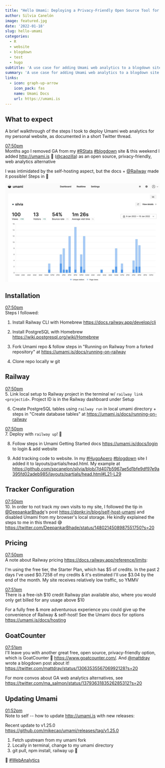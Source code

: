 ```yaml
---
title: "Hello Umami: Deploying a Privacy-Friendly Open Source Tool for Web Analytics"
author: Silvia Canelón
image: featured.jpg
date: '2022-01-18'
slug: hello-umami
categories:
  - R
  - website
  - blogdown
  - test
  - hugo
subtitle: 'A use case for adding Umami web analytics to a blogdown site and deploying using Railway.'
summary: 'A use case for adding Umami web analytics to a blogdown site and deploying using Railway.'
links:
  - icon: graph-up-arrow
    icon_pack: fas
    name: Umami Docs
    url: https://umami.is
---
```


<style type="text/css">
.page-main img {
  box-shadow: 0px 0px 2px 2px rgba( 0, 0, 0, 0.2 );
}

.tweet-timestamp {
  display: block;
  position: relative;
  font-size: 1em;
}
.tweet-timestamp a .tweet-timestamp__text {
  color: var(--text-light);
}
.tweet-timestamp a:hover .tweet-timestamp__text {
  color: var(--text-mild);
}
.tweet-timestamp .tweet-link > i {
	display: inline-block;
	position: absolute;
  left: -1.5em;
  top: 3px;
}
</style>

## What to expect

A brief walkthrough of the steps I took to deploy Umami web analytics for my personal website, as documented in a short Twitter thread.

<!-- Code modified from https://github.com/gadenbuie/garrickadenbuie-com/blob/main/content/blog/2020/setting-up-a-new-macbook-pro/index.Rmarkdown -->














<span class="tweet-timestamp"><a class="tweet-link" href="https://twitter.com/spcanelon/status/1480703744220319750" title="2022-01-11 00:50:57" target="_blank" rel="noopener noreferrer"><span class="tweet-timestamp__text">07:50pm<i class="pl2 fab fa-twitter fa-fw"></i></span></a></span>Months ago I removed GA from my
[#RStats](https://twitter.com/hashtag/RStats)
[#blogdown](https://twitter.com/hashtag/blogdown)
site & this weekend I added <http://umami.is> 🍚
([\@caozilla](https://twitter.com/caozilla)) as an
open source, privacy-friendly, web analytics alternative

I was intimidated by the self-hosting aspect, but the docs +
[\@Railway](https://twitter.com/Railway) made it
possible! Steps in 🧵

![](img/FIx3DDLXMAUdyi1.jpg)



## Installation

<span class="tweet-timestamp"><a class="tweet-link" href="https://twitter.com/spcanelon/status/1480703746728505346" title="2022-01-11 00:50:58" target="_blank" rel="noopener noreferrer"><span class="tweet-timestamp__text">07:50pm<i class="pl2 fab fa-twitter fa-fw"></i></span></a></span>Steps I followed:

1. Install Railway CLI with Homebrew <https://docs.railway.app/develop/cli>

2. Install PostgreSQL with Homebrew <https://wiki.postgresql.org/wiki/Homebrew>

3. Fork Umami repo & follow steps in "Running on Railway from a
forked repository" at <https://umami.is/docs/running-on-railway>

4. Clone repo locally w git



## Railway

<span class="tweet-timestamp"><a class="tweet-link" href="https://twitter.com/spcanelon/status/1480703748586590214" title="2022-01-11 00:50:58" target="_blank" rel="noopener noreferrer"><span class="tweet-timestamp__text">07:50pm<i class="pl2 fab fa-twitter fa-fw"></i></span></a></span>5. Link local setup to Railway project in the terminal w/ `railway
link <projectid>`. Project ID is in the Railway dashboard under
Setup

6. Create PostgreSQL tables using `railway run` in local umami
directory + steps in "Create database tables" at
<https://umami.is/docs/running-on-railway>

<span class="tweet-timestamp"><a class="tweet-link" href="https://twitter.com/spcanelon/status/1480703750247440385" title="2022-01-11 00:50:58" target="_blank" rel="noopener noreferrer"><span class="tweet-timestamp__text">07:50pm<i class="pl2 fab fa-twitter fa-fw"></i></span></a></span>7. Deploy with `railway up`! 🚄

8. Follow steps in Umami Getting Started docs
<https://umami.is/docs/login> to login & add website

9. Add tracking code to website. In my
[#HugoApero](https://twitter.com/hashtag/HugoApero)
[#blogdown](https://twitter.com/hashtag/blogdown)
site I added it to layouts/partials/head.html. My example at
<https://github.com/spcanelon/silvia/blob/7d407b5967ae5d1bfe9df97e9a395fd02adeb985/layouts/partials/head.html#L21-L29>



## Tracker Configuration

<span class="tweet-timestamp"><a class="tweet-link" href="https://twitter.com/spcanelon/status/1480703752017436677" title="2022-01-11 00:50:59" target="_blank" rel="noopener noreferrer"><span class="tweet-timestamp__text">07:50pm<i class="pl2 fab fa-twitter fa-fw"></i></span></a></span>10. In order to not track my own visits to my site, I followed the
tip in
[\@DeepankarBhade](https://twitter.com/DeepankarBhade)'s
post <https://dpnkr.in/blog/self-host-umami> and disabled Umami from my browser's
local storage. He kindly explained the steps to me in this thread 😅
<https://twitter.com/DeepankarBhade/status/1480214508987551750?s=20>



## Pricing

<span class="tweet-timestamp"><a class="tweet-link" href="https://twitter.com/spcanelon/status/1480703754018050048" title="2022-01-11 00:50:59" target="_blank" rel="noopener noreferrer"><span class="tweet-timestamp__text">07:50pm<i class="pl2 fab fa-twitter fa-fw"></i></span></a></span>A note about Railway pricing <https://docs.railway.app/reference/limits>:

I'm using the free tier, the Starter Plan, which has \$5 of credits.
In the past 2 days I've used \$0.7258 of my credits & it's estimated
I'll use \$3.04 by the end of the month. My site receives relatively
low traffic, so YMMV

<span class="tweet-timestamp"><a class="tweet-link" href="https://twitter.com/spcanelon/status/1480703755733635072" title="2022-01-11 00:51:00" target="_blank" rel="noopener noreferrer"><span class="tweet-timestamp__text">07:51pm<i class="pl2 fab fa-twitter fa-fw"></i></span></a></span>There is a free-ish \$10 credit Railway plan available also, where you
would only get billed for any usage above \$10

For a fully free & more adventurous experience you could give up the
convenience of Railway & self-host! See the Umami docs for options
<https://umami.is/docs/hosting>



## GoatCounter

<span class="tweet-timestamp"><a class="tweet-link" href="https://twitter.com/spcanelon/status/1480703757344284672" title="2022-01-11 00:51:00" target="_blank" rel="noopener noreferrer"><span class="tweet-timestamp__text">07:51pm<i class="pl2 fab fa-twitter fa-fw"></i></span></a></span>I'll leave you with another great free, open source, privacy-friendly
option, which is GoatCounter 🐐 <https://www.goatcounter.com/>. And
[\@mattdray](https://twitter.com/mattdray) wrote a
blogdown post about it! <https://twitter.com/mattdray/status/1306353556706992128?s=20>

For more convos about GA web analytics alternatives, see
<https://twitter.com/ma_salmon/status/1379363183526285312?s=20>



## Updating Umami

<span class="tweet-timestamp"><a class="tweet-link" href="https://twitter.com/spcanelon/status/1483512641159147531" title="2022-01-18 18:52:30" target="_blank" rel="noopener noreferrer"><span class="tweet-timestamp__text">01:52pm<i class="pl2 fab fa-twitter fa-fw"></i></span></a></span>Note to self -- how to update <http://umami.is> with new
releases:

Recent update to v1.25.0 <https://github.com/mikecao/umami/releases/tag/v1.25.0>

1. Fetch upstream from my umami fork
2. Locally in terminal, change to my umami directory
3. git pull, npm install, railway up 🚄

🚀
[#WebAnalytics](https://twitter.com/hashtag/WebAnalytics)

